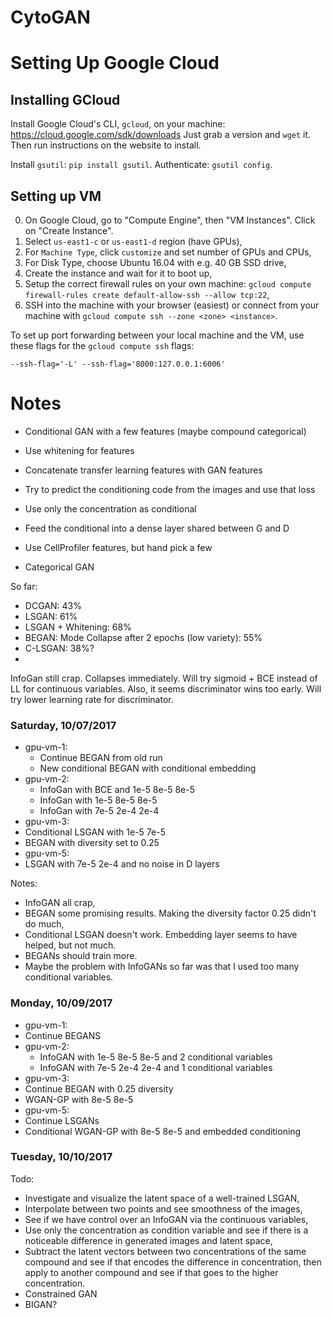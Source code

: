 # CytoGAN

# Setting Up Google Cloud

## Installing GCloud

Install Google Cloud's CLI, `gcloud`, on your machine: https://cloud.google.com/sdk/downloads
Just grab a version and `wget` it. Then run instructions on the website to install.

Install `gsutil`: `pip install gsutil`.
Authenticate: `gsutil config`.

## Setting up VM

0. On Google Cloud, go to "Compute Engine", then "VM Instances". Click on "Create Instance".
1. Select `us-east1-c` or `us-east1-d` region (have GPUs),
2. For `Machine Type`, click `customize` and set number of GPUs and CPUs,
3. For Disk Type, choose Ubuntu 16.04 with e.g. 40 GB SSD drive,
4. Create the instance and wait for it to boot up,
5. Setup the correct firewall rules on your own machine: `gcloud compute firewall-rules create default-allow-ssh --allow tcp:22`,
6. SSH into the machine with your browser (easiest) or connect from your machine with `gcloud compute ssh --zone <zone> <instance>`.

To set up port forwarding between your local machine and the VM, use these flags for the `gcloud compute ssh` flags:

`--ssh-flag='-L' --ssh-flag='8000:127.0.0.1:6006'`

# Notes

- Conditional GAN with a few features (maybe compound categorical)
- Use whitening for features
- Concatenate transfer learning features with GAN features

- Try to predict the conditioning code from the images and use that loss
- Use only the concentration as conditional
- Feed the conditional into a dense layer shared between G and D
- Use CellProfiler features, but hand pick a few
- Categorical GAN

So far:

- DCGAN: 43%
- LSGAN: 61%
- LSGAN + Whitening: 68%
- BEGAN: Mode Collapse after 2 epochs (low variety): 55%
- C-LSGAN: 38%?
-

InfoGan still crap. Collapses immediately. Will try sigmoid + BCE instead of LL
for continuous variables. Also, it seems discriminator wins too early. Will try
lower learning rate for discriminator.

### Saturday, 10/07/2017

- gpu-vm-1:
  - Continue BEGAN from old run
  - New conditional BEGAN with conditional embedding
- gpu-vm-2:
  - InfoGan with BCE and 1e-5 8e-5 8e-5
  - InfoGan with 1e-5 8e-5 8e-5
  - InfoGan with 7e-5 2e-4 2e-4
- gpu-vm-3:
 - Conditional LSGAN with 1e-5 7e-5
 - BEGAN with diversity set to 0.25
- gpu-vm-5:
 - LSGAN with 7e-5 2e-4 and no noise in D layers

Notes:
- InfoGAN all crap,
- BEGAN some promising results. Making the diversity factor 0.25 didn't do much,
- Conditional LSGAN doesn't work. Embedding layer seems to have helped, but not much.
- BEGANs should train more.
- Maybe the problem with InfoGANs so far was that I used too many conditional variables.

### Monday, 10/09/2017

- gpu-vm-1:
 - Continue BEGANS
- gpu-vm-2:
  - InfoGAN with 1e-5 8e-5 8e-5 and 2 conditional variables
  - InfoGAN with 7e-5 2e-4 2e-4 and 1 conditional variables
- gpu-vm-3:
 - Continue BEGAN with 0.25 diversity
 - WGAN-GP with 8e-5 8e-5
- gpu-vm-5:
 - Continue LSGANs
 - Conditional WGAN-GP with 8e-5 8e-5 and embedded conditioning

### Tuesday, 10/10/2017

Todo:
- Investigate and visualize the latent space of a well-trained LSGAN,
- Interpolate between two points and see smoothness of the images,
- See if we have control over an InfoGAN via the continuous variables,
- Use only the concentration as condition variable and see if there is a noticeable difference in generated images and latent space,
- Subtract the latent vectors between two concentrations of the same compound and see if that encodes the difference in concentration, then apply to another compound and see if that goes to the higher concentration.
- Constrained GAN
- BIGAN?
